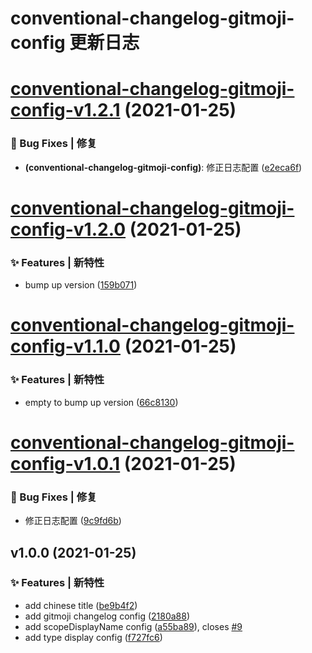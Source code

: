 # conventional-changelog-gitmoji-config 更新日志

# [conventional-changelog-gitmoji-config-v1.2.1](https://github.com/arvinxx/commit-gitmoji/compare/conventional-changelog-gitmoji-config-v1.2.0...conventional-changelog-gitmoji-config-v1.2.1) (2021-01-25)


### 🐛 Bug Fixes | 修复

* **(conventional-changelog-gitmoji-config)**: 修正日志配置 ([e2eca6f](https://github.com/arvinxx/commit-gitmoji/commit/e2eca6f))

# [conventional-changelog-gitmoji-config-v1.2.0](https://github.com/arvinxx/commit-gitmoji/compare/conventional-changelog-gitmoji-config-v1.1.0...conventional-changelog-gitmoji-config-v1.2.0) (2021-01-25)

### ✨ Features | 新特性

- bump up version ([159b071](https://github.com/arvinxx/commit-gitmoji/commit/159b071))

# [conventional-changelog-gitmoji-config-v1.1.0](https://github.com/arvinxx/commit-gitmoji/compare/conventional-changelog-gitmoji-config-v1.0.1...conventional-changelog-gitmoji-config-v1.1.0) (2021-01-25)

### ✨ Features | 新特性

- empty to bump up version ([66c8130](https://github.com/arvinxx/commit-gitmoji/commit/66c8130))

# [conventional-changelog-gitmoji-config-v1.0.1](https://github.com/arvinxx/commit-gitmoji/compare/conventional-changelog-gitmoji-config-v1.0.0...conventional-changelog-gitmoji-config-v1.0.1) (2021-01-25)

### 🐛 Bug Fixes | 修复

- 修正日志配置 ([9c9fd6b](https://github.com/arvinxx/commit-gitmoji/commit/9c9fd6b))

## v1.0.0 (2021-01-25)

### ✨ Features | 新特性

- add chinese title ([be9b4f2](https://github.com/arvinxx/commit-gitmoji/commit/be9b4f2))
- add gitmoji changelog config ([2180a88](https://github.com/arvinxx/commit-gitmoji/commit/2180a88))
- add scopeDisplayName config ([a55ba89](https://github.com/arvinxx/commit-gitmoji/commit/a55ba89)), closes [#9](https://github.com/arvinxx/commit-gitmoji/issues/9)
- add type display config ([f727fc6](https://github.com/arvinxx/commit-gitmoji/commit/f727fc6))
